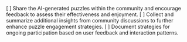 [ ] Share the AI-generated puzzles within the community and encourage feedback to assess their effectiveness and enjoyment.
[ ] Collect and summarize additional insights from community discussions to further enhance puzzle engagement strategies.
[ ] Document strategies for ongoing participation based on user feedback and interaction patterns.
